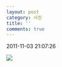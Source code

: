 ```yaml
---
layout: post
category: 사진
title: ''
comments: true
---
```

2011-11-03 21:07:26


![][link0]

  


[link0]:https://t1.daumcdn.net/cfile/tistory/156047474EB283FB39
